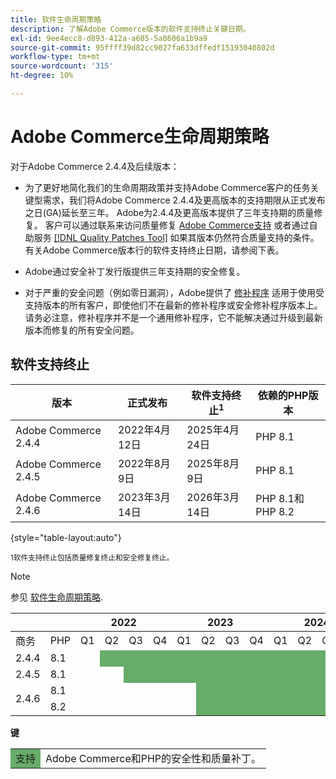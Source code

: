 ```yaml
---
title: 软件生命周期策略
description: 了解Adobe Commerce版本的软件支持终止关键日期。
exl-id: 9ee4ecc8-d893-412a-a605-5a8606a1b9a9
source-git-commit: 95ffff39d82cc9027fa633dffedf15193040802d
workflow-type: tm+mt
source-wordcount: '315'
ht-degree: 10%

---
```


# Adobe Commerce生命周期策略

对于Adobe Commerce 2.4.4及后续版本：

- 为了更好地简化我们的生命周期政策并支持Adobe Commerce客户的任务关键型需求，我们将Adobe Commerce 2.4.4及更高版本的支持期限从正式发布之日(GA)延长至三年。 Adobe为2.4.4及更高版本提供了三年支持期的质量修复。 客户可以通过联系来访问质量修复 [Adobe Commerce支持](https://experienceleague.adobe.com/docs/commerce-knowledge-base/kb/help-center-guide/magento-help-center-user-guide.html) 或者通过自助服务 [[!DNL Quality Patches Tool]](https://experienceleague.adobe.com/tools/commerce-quality-patches/index.html) 如果其版本仍然符合质量支持的条件。 有关Adobe Commerce版本行的软件支持终止日期，请参阅下表。

- Adobe通过安全补丁发行版提供三年支持期的安全修复。

- 对于严重的安全问题（例如零日漏洞），Adobe提供了 [修补程序](https://support.magento.com/hc/en-us/sections/360003869892-Known-issues-patches-attached-) 适用于使用受支持版本的所有客户，即使他们不在最新的修补程序或安全修补程序版本上。 请务必注意，修补程序并不是一个通用修补程序，它不能解决通过升级到最新版本而修复的所有安全问题。

## 软件支持终止

| 版本 | 正式发布 | 软件支持终止<sup>1</sup> | 依赖的PHP版本 |
|----------------------------|----------------------|-------------------------------------|-----------------------|
| Adobe Commerce 2.4.4 | 2022年4月12日 | 2025年4月24日 | PHP 8.1 |
| Adobe Commerce 2.4.5 | 2022年8月9日 | 2025年8月9日 | PHP 8.1 |
| Adobe Commerce 2.4.6 | 2023年3月14日 | 2026年3月14日 | PHP 8.1和PHP 8.2 |

{style="table-layout:auto"}

<sup>1软件支持终止包括质量修复终止和安全修复终止。</sup><br>

>[!NOTE]
>
>参见 [软件生命周期策略](https://www.adobe.com/content/dam/cc/en/legal/terms/enterprise/pdfs/Adobe-Commerce-Software-Lifecycle-Policy.pdf).

<table style="table-layout:auto">
<thead>
  <tr>
    <th colspan="2"></th>
    <th colspan="4">2022</th>
    <th colspan="4">2023</th>
    <th colspan="4">2024</th>
    <th colspan="4">2025</th>
    <th colspan="4">2026</th>
  </tr>
</thead>
<tbody>
  <tr>
    <td>商务</td>
    <td>PHP</td>
    <td>Q1</td>
    <td>Q2</td>
    <td>Q3</td>
    <td>Q4</td>
    <td>Q1</td>
    <td>Q2</td>
    <td>Q3</td>
    <td>Q4</td>
    <td>Q1</td>
    <td>Q2</td>
    <td>Q3</td>
    <td>Q4</td>
    <td>Q1</td>
    <td>Q2</td>
    <td>Q3</td>
    <td>Q4</td>
    <td>Q1</td>
    <td>Q2</td>
    <td>Q3</td>
    <td>Q4</td>
  </tr>
  <tr>
    <td>2.4.4</td>
    <td>8.1</td>
    <td></td>
    <td colspan="13" style="background-color:#67ac68;"></td>
    <td colspan="6"></td>
  </tr>
  <tr>
    <td>2.4.5</td>
    <td>8.1</td>
    <td colspan="2"></td>
    <td colspan="13" style="background-color:#67ac68;"></td>
    <td colspan="5"></td>
  </tr>
  <tr>
    <td rowspan="2">2.4.6</td>
    <td>8.1</td>
    <td colspan="5"></td>
    <td colspan="13" style="background-color:#67ac68;"></td>
    <td colspan="2"></td>
  </tr>
  <tr>
    <td>8.2</td>
    <td colspan="5"></td>
    <td colspan="13" style="background-color:#67ac68;"></td>
    <td colspan="2"></td>
  </tr>
</tbody>
</table>

**键**

<table style="table-layout:auto">
 <tbody>
  <tr>
   <td style="background-color:#67ac68;">支持</td>
   <td>Adobe Commerce和PHP的安全性和质量补丁。</td>
  </tr>
  <!-- <tr>
   <td style="background-color:#cd3c3c;">End of software support</td>
   <td>Version that has reached end of software support.</td>
  </tr>
 </tbody> -->
</table>
